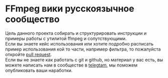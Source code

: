 # FFmpeg вики русскоязычное сообщество

Цель данного проекта собирать и структурировать инструкции и примеры работы с утилитой ffmpeg и сопутствующими.  
Если вы знаете кейс использования или хотите подробно расписать пример использования кой то части, например фильтра, то пожалуйста откройте [pull request](https://github.com/yuccastream/ffmpeg/pulls).  
Если вы не знаете как работать с git и github, но материал у вас есть, вы можете написать нам в сообществе в [telegtam](https://t.me/ffmpeg_ru), мы поможем опубликовать ваши наработки.  
